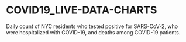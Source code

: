 # COVID19_LIVE-DATA-CHARTS
Daily count of NYC residents who tested positive for SARS-CoV-2, who were hospitalized with COVID-19, and deaths among COVID-19 patients.
